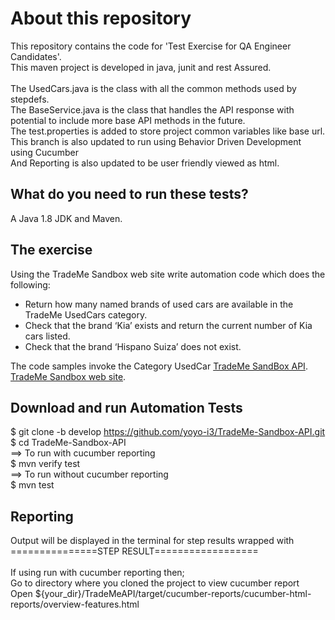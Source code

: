 About this repository
==================
This repository contains the code for 'Test Exercise for QA Engineer Candidates'.<br>
This maven project is developed in java, junit and rest Assured. <br>
<br>
The UsedCars.java is the class with all the common methods used by stepdefs. <br>
The BaseService.java is the class that handles the API response with potential to include more base API methods in the future.<br>
The test.properties is added to store project common variables like base url. <br>
This branch is also updated to run using Behavior Driven Development using Cucumber <br>
And Reporting is also updated to be user friendly viewed as html.<br>


What do you need to run these tests?
---
A Java 1.8 JDK and Maven.

The exercise
---
Using the TradeMe Sandbox web site write automation code which does the following: <br>
- Return how many named brands of used cars are available in the TradeMe UsedCars category. <br>
- Check that the brand ‘Kia’ exists and return the current number of Kia cars listed. <br>
- Check that the brand ‘Hispano Suiza’ does not exist.<br>

The code samples invoke the Category UsedCar [TradeMe SandBox API](https://developer.trademe.co.nz/api-reference/). <br>
[TradeMe Sandbox web site](https://www.tmsandbox.co.nz/).

Download and run Automation Tests
---
$ git clone -b develop https://github.com/yoyo-i3/TradeMe-Sandbox-API.git <br>
$ cd TradeMe-Sandbox-API <br>
==> To run with cucumber reporting<br>
$ mvn verify test <br>
==> To run without cucumber reporting<br>
$ mvn test<br>

Reporting
---
Output will be displayed in the terminal for step results wrapped with<br>
===============STEP RESULT==================<br>
<br>
If using run with cucumber reporting then; <br>
Go to directory where you cloned the project to view cucumber report<br>
Open ${your_dir}/TradeMeAPI/target/cucumber-reports/cucumber-html-reports/overview-features.html

